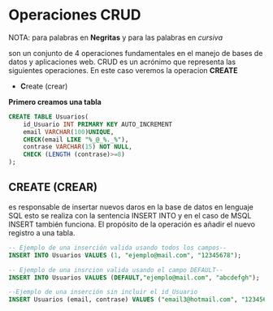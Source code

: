 # Operaciones CRUD

NOTA: para palabras en **Negritas** y para las palabras en *cursiva*

son un conjunto de 4 operaciones fundamentales en el manejo de bases de datos y aplicaciones web. CRUD es un acrónimo que representa las siguientes operaciones.
En este caso veremos la operacion **CREATE**
- **C**reate (crear)


**Primero creamos una tabla**
```sql
CREATE TABLE Usuarios(
    id_Usuario INT PRIMARY KEY AUTO_INCREMENT
    email VARCHAR(100)UNIQUE,
    CHECK(email LIKE "%_@_%._%"),
    contrase VARCHAR(15) NOT NULL,
    CHECK (LENGTH (contrase)>=8)
);
```
## CREATE **(CREAR)**
es responsable de insertar nuevos daros en la base de datos en lenguaje SQL esto se realiza con la sentencia INSERT INTO y en el caso de MSQL INSERT también funciona. El propósito de la operación es añadir el nuevo registro a una tabla.

```sql
-- Ejemplo de una inserción valida usando todos los campos--
INSERT INTO Usuarios VALUES (1, "ejemplo@mail.com", "12345678");

-- Ejemplo de una insrcion valida usando el campo DEFAULT--
INSERT INTO Usuarios VALUES (DEFAULT,"ejemplo@mail.com", "abcdefgh");

--Ejemplo de una inserción sin incluir el id_Usuario
INSERT Usuarios (email, contrase) VALUES ("email3@hotmail.com", "12345678");
```
